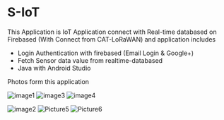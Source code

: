 # S-IoT

This Application is IoT Application connect with Real-time databased on Firebased (With Connect from CAT-LoRaWAN) and application includes

* Login Authentication with firebased (Email Login & Google+)
* Fetch Sensor data value from realtime-databased
* Java with Android Studio

Photos form this application

![image1](https://user-images.githubusercontent.com/39507608/105279056-5fe7f500-5bd9-11eb-95f2-0364885aee17.png)
![image3](https://user-images.githubusercontent.com/39507608/105279058-61192200-5bd9-11eb-9dfc-893efb541d90.png)
![image4](https://user-images.githubusercontent.com/39507608/105279059-61192200-5bd9-11eb-8af8-922c5c828e58.png)

![image2](https://user-images.githubusercontent.com/39507608/105279060-61b1b880-5bd9-11eb-9d23-f3b9f71d0b00.png)
![Picture5](https://user-images.githubusercontent.com/39507608/105279062-624a4f00-5bd9-11eb-93f8-148059e1574b.png)
![Picture6](https://user-images.githubusercontent.com/39507608/105279064-624a4f00-5bd9-11eb-850e-d8230f32b34d.png)
